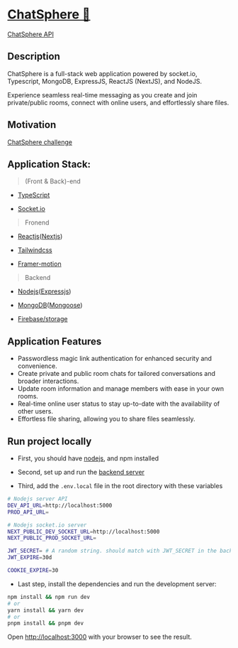 # [ChatSphere 💬](https://chat-sphere-phi.vercel.app/)

[ChatSphere API](https://github.com/MohamedAlosaili/chatSphere-api)

## Description

ChatSphere is a full-stack web application powered by socket.io, Typescript, MongoDB, ExpressJS, ReactJS (NextJS), and NodeJS.

Experience seamless real-time messaging as you create and join private/public rooms, connect with online users, and effortlessly share files.

## Motivation

[ChatSphere challenge](https://www.okoul.com/challenges/ChatSphere%20%F0%9F%92%AC)

## Application Stack:

> (Front & Back)-end

- [TypeScript](https://www.typescriptlang.org/)

- [Socket.io](https://socket.io/)

> Fronend

- [Reactjs](https://reactjs.org/)([Nextjs](https://nextjs.org/))

- [Tailwindcss](https://tailwindcss.com/)

- [Framer-motion](https://www.framer.com/motion/)

> Backend

- [Nodejs](https://nodejs.org)([Expressjs](https://expressjs.com/))

- [MongoDB](http://mongodb.com/)([Mongoose](https://mongoosejs.com/))

- [Firebase/storage](https://console.firebase.google.com)

## Application Features

- Passwordless magic link authentication for enhanced security and convenience.
- Create private and public room chats for tailored conversations and broader interactions.
- Update room information and manage members with ease in your own rooms.
- Real-time online user status to stay up-to-date with the availability of other users.
- Effortless file sharing, allowing you to share files seamlessly.

## Run project locally

- First, you should have [nodejs](https://nodejs.org), and npm installed

- Second, set up and run the [backend server](https://github.com/MohamedAlosaili/chatSphere-api)

- Third, add the `.env.local` file in the root directory with these variables

```bash
# Nodejs server API
DEV_API_URL=http://localhost:5000
PROD_API_URL=

# Nodejs socket.io server
NEXT_PUBLIC_DEV_SOCKET_URL=http://localhost:5000
NEXT_PUBLIC_PROD_SOCKET_URL=

JWT_SECRET= # A random string. should match with JWT_SECRET in the backend
JWT_EXPIRE=30d

COOKIE_EXPIRE=30
```

- Last step, install the dependencies and run the development server:

```bash
npm install && npm run dev
# or
yarn install && yarn dev
# or
pnpm install && pnpm dev
```

Open [http://localhost:3000](http://localhost:3000) with your browser to see the result.

